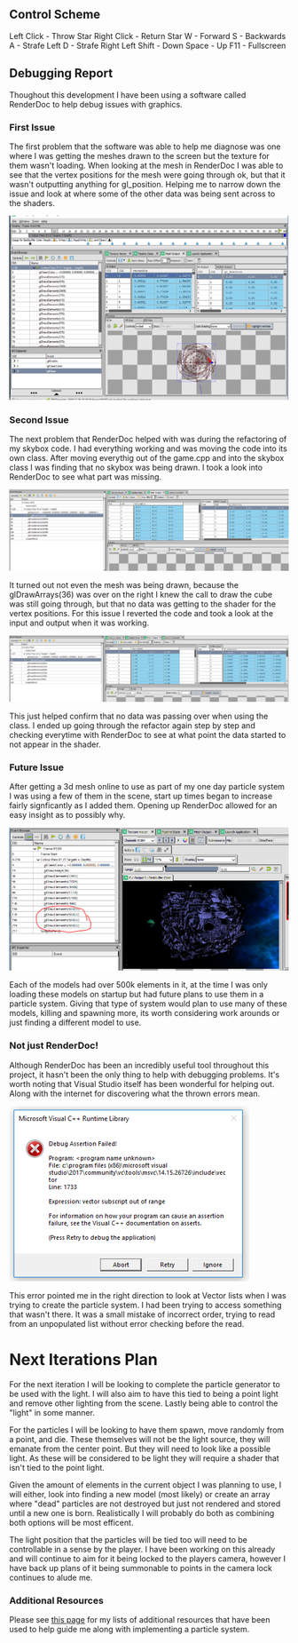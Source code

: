 ## Control Scheme
Left Click - Throw Star
Right Click - Return Star
W - Forward
S - Backwards
A - Strafe Left
D - Strafe Right
Left Shift - Down
Space - Up
F11 - Fullscreen

## Debugging Report

Thoughout this development I have been using a software called RenderDoc to help debug issues with graphics.

### First Issue
The first problem that the software was able to help me diagnose was one where I was getting the meshes drawn to the screen but the texture for them wasn't loading.
When looking at the mesh in RenderDoc I was able to see that the vertex positions for the mesh were going through ok, but that it wasn't outputting anything for gl_position.
Helping me to narrow down the issue and look at where some of the other data was being sent across to the shaders.

![No Render](DebuggingImages/Norender.PNG)

### Second Issue
The next problem that RenderDoc helped with was during the refactoring of my skybox code. I had everything working and was moving the code into its own class.
After moving everythig out of the game.cpp and into the skybox class I was finding that no skybox was being drawn.
I took a look into RenderDoc to see what part was missing.

![Not Working Code](DebuggingImages/noVertexPos.PNG)

It turned out not even the mesh was being drawn, because the glDrawArrays(36) was over on the right I knew the call to draw the cube was still going through,
but that no data was getting to the shader for the vertex positions.
For this issue I reverted the code and took a look at the input and output when it was working.

![Working Code](DebuggingImages/vertexPosWithOldCode.PNG)

This just helped confirm that no data was passing over when using the class. I ended up going through the refactor again step by step and checking everytime
with RenderDoc to see at what point the data started to not appear in the shader.

### Future Issue
After getting a 3d mesh online to use as part of my one day particle system I was using a few of them in the scene, start up times began to increase fairly signficantly
as I added them. Opening up RenderDoc allowed for an easy insight as to possibly why.

![500k?!?!](DebuggingImages/500kelements.PNG)

Each of the models had over 500k elements in it, at the time I was only loading these models on startup but had future plans to use them in a particle system.
Giving that type of system would plan to use many of these models, killing and spawning more, its worth considering work arounds or just finding a different model to use.

### Not just RenderDoc!
Although RenderDoc has been an incredibly useful tool throughout this project, it hasn't been the only thing to help with debugging problems.
It's worth noting that Visual Studio itself has been wonderful for helping out. Along with the internet for discovering what the thrown errors mean.

![Vector](DebuggingImages/VectorOverload.PNG)

This error pointed me in the right direction to look at Vector lists when I was trying to create the particle system. I had been trying to access something that wasn't there.
It was a small mistake of incorrect order, trying to read from an unpopulated list without error checking before the read.

# Next Iterations Plan
For the next iteration I will be looking to complete the particle generator to be used with the light. I will also aim to have this tied to being a point light and remove other lighting from the scene. Lastly being able to control the "light" in some manner.

For the particles I will be looking to have them spawn, move randomly from a point, and die. These themselves will not be the light source, they will emanate from the center point. But they will need to look like a possible light. As these will be considered to be light they will require a shader that isn't tied to the point light. 

Given the amount of elements in the current object I was planning to use, I will either, look into finding a new model (most likely) or create an array where "dead" particles are not destroyed but just not rendered and stored until a new one is born. Realistically I will probably do both as combining both options will be most efficent.

The light position that the particles will be tied too will need to be controllable in a sense by the player. I have been working on this already and will continue to aim for it being locked to the players camera, however I have back up plans of it being summonable to points in the camera lock continues to alude me.

### Additional Resources
Please see [this page](https://github.com/HoaxShark/comp220-worksheetA/tree/Worksheet-C/Effect%20Resources/Particles) for my lists of additional resources that have been used to help guide me along with implementing a particle system.
